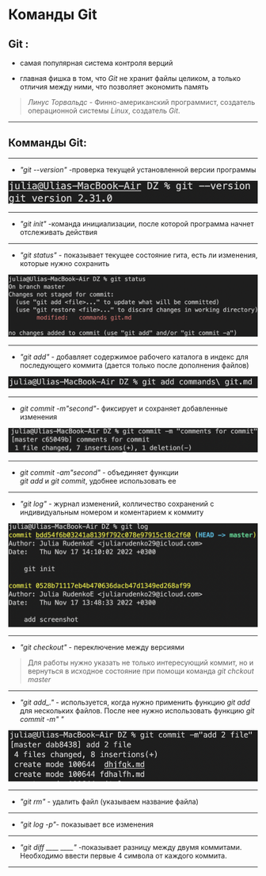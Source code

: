 # Команды Git

## Git : ##
* самая популярная система контроля верций 

* главная фишка в том, что *Git* не хранит файлы целиком, а только отличия между ними, что позволяет экономить память

>  *Линус Торвальдс -*  Финно-американский программист, создатель операционной системы *Linux*, создатель *Git*.
________

## Комманды Git: ##
-------
* *"git --version"* -проверка текущей установленной версии программы

![Img1](git1.png)

-------------
* *"git init"* -команда инициализации, после которой программа начнет отслеживать действия
--------
* *"git status"* - показывает текущее состояние гита, есть ли изменения, которые нужно сохранить 

![Img2](git2.png) 

-------

* *"git add"* - добавляет содержимое рабочего каталога в индекс для последующего коммита (дается только после дополнения файлов)

![Img3](git_add.png)

*** 

* *git commit -m"second"*- фиксирует и сохраняет добавленные изменения

![Img4](git_commit.png)
_______

* *git commit -am"second"* - объединяет функции          
*git add* и *git commit*, удобнее использовать ее
-------
  
  * *"git log"* - журнал изменений, колличество сохранений с индивидуальным номером и коментарием к коммиту

  ![Img5](git_log.png)
  _________

* *"git checkout"* -  переключение между версиями

>Для работы нужно указать не только интересующий коммит, но и вернуться в исходное состояние при помощи команда *git chckout master* 
----------
* *"git add_."* - используется, когда нужно применить функцию *git add* для нескольких файлов. После нее нужно использовать функцию *git commit -m" "*

![Img5](git_add..png)

-----------
* *"git rm"* - удалить файл (указываем название файла)
--------
* *"git log -p"*- показывает все изменения
---------
* *"git diff ____ ____"* -показывает разницу между двумя коммитами. Необходимо ввести первые 4 символа от каждого коммита.
_________

